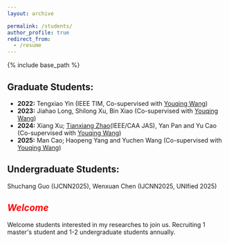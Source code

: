```yaml
---
layout: archive

permalink: /students/
author_profile: true
redirect_from:
  - /resume
---
```


{% include base_path %}

## Graduate Students:
- **2022:** Tengxiao Yin (IEEE TIM, Co-supervised with [Youqing Wang](https://cist.buct.edu.cn/2022/0307/c8725a165375/page.htm))
- **2023:** Jiahao Long, Shilong Xu, Bin Xiao (Co-supervised with [Youqing Wang](https://cist.buct.edu.cn/2022/0307/c8725a165375/page.htm))
- **2024:** Xiang Xu; [Tianxiang Zhao](https://scholar.google.com/citations?user=6ylfEHwAAAAJ&hl=zh-CN)(IEEE/CAA JAS), Yan Pan and Yu Cao (Co-supervised with [Youqing Wang](https://cist.buct.edu.cn/2022/0307/c8725a165375/page.htm))
- **2025:** Man Cao; Haopeng Yang and Yuchen Wang (Co-supervised with [Youqing Wang](https://cist.buct.edu.cn/2022/0307/c8725a165375/page.htm))

## Undergraduate Students:
Shuchang Guo (IJCNN2025), Wenxuan Chen (IJCNN2025, UNIfied 2025)

## <i><span style="color:red;">Welcome</span></i>  
Welcome students interested in my researches to join us. Recruiting 1 master's student and 1-2 undergraduate students annually.
